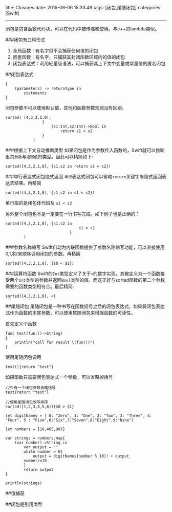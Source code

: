title: Closures
date: 2015-06-06 15:33:49
tags: [闭包,尾随闭包]
categories: [Swift]

---

闭包是包含函数代码块，可以在代码中被传递和使用。与c++的lambda类似。

###闭包有三种形式
1. 全局函数：有名字但不会捕获任何值的闭包
2. 嵌套函数：有名字，只捕获其封闭函数区域内的值的闭包
3. 闭包表达式：利用轻量级语法，可以捕获其上下文中变量或常量值的匿名闭包

##闭包表达式

```
{
	(parameters) -> returnType in
		statements
}
```

闭包参数不可以使用默认值，其他和函数参数规则没有区别。

```
sorted(	[4,3,2,1,0], 
				{
					(s1:Int,s2:Int)->Bool in 
						return s1 > s2
				}
			)
```

###根据上下文自动推断类型
如果闭包是作为参数传入函数的，Swift就可以推断出其`参数`与`返回值`的类型。因此可以精简如下:

```
sorted([4,3,2,1,0], {s1,s2 in return s1 < s2})
```
###单行表达式闭包隐式返回
`单行`表达式闭包可以省略`return`关键字来隐式返回表达式结果。再精简

```
sorted([4,3,2,1,0], {s1,s2 in s1 < s2})
```
单行指的是闭包体代码及 `s1 < s2`

另外整个闭包也不是一定要在一行书写完成。如下例子也是正确的：

```
sorted([4,3,2,1,0], {s1,s2 in 
								s1 < s2
							}
		)
```

###参数名称缩写
Swift自动为内联函数提供了参数名称缩写功能，可以直接使用$0,$1,$2来顺序调用闭包的参数。再精简

```
sorted([4,3,2,1,0], {$0 < $1})
```

###运算符函数
Swift的`Int`类型定义了关于`<`的数字实现，其被定义为一个函数接受两个`Int`类型的参数并返回`Bool`类型的值。而这正好与sorted函数的第二个参数需要的函数类型相符合。最后精简:

```
sorted([4,3,2,1,0], <)
```

##尾随闭包
尾随闭包是一种书写在函数括号之后的闭包表达式。如果将闭包表达式作为函数的末尾参数，可以使用尾随闭包来增强函数的可读性。

首先定义个函数

```
func test(fun:()->String)
{
    println("call fun result \(fun())")
}

```

使用尾随闭包调用

```
test(){return "test"}
```

如果函数只需要闭包表达式一个参数，可以省略掉括号

```
//只有一个闭包参数省略括号
test{return "test"}

//使用尾随闭包改写排序
sorted([1,2,3,4,5,6]){$0 > $1}
```
```
let digitNames = [ 0: "Zero", 1: "One", 2: "Two", 3: "Three", 4: "Four", 5 : "Five",6:"Six",7:"Seven",8:"Eight",9:"Nine"]

let numbers = [10,465,987]

var strings = numbers.map{
    (var number)->String in
    	var output = ""
    	while number > 0{
    		output = digitNames[number % 10]! + output
        number/=10
    	}
    	return output
}

println(strings)
```
##值捕获


##闭包是引用类型


